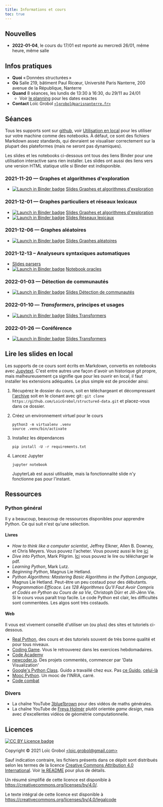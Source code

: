 ```yaml
---
title: Informations et cours
toc: true
---
```


[comment]: <> "LTeX: language=fr"

## Nouvelles

- **2022-01-04**, le cours du 17/01 est reporté au mercredi 26/01, même heure, même salle

## Infos pratiques

- **Quoi** « Données structurées »
- **Où** Salle 219, bâtiment Paul Ricœur, Université Paris Nanterre, 200 avenue de la République,
  Nanterre
- **Quand** 8 séances, les lundis de 13:30 à 16:30, du 29/11 au 24/01
  - Voir [le
    planning](http://www.tal.univ-paris3.fr/plurital/admin/Calendrier_M2_TAL_PX_2021_22.xlsx) pour
    les dates exactes
- **Contact** Loïc Grobol [`<lgrobol@parisnanterre.fr>`](mailto:lgrobol@parisnanterre.fr)

## Séances

Tous les supports sont sur [github](https://github.com/loicgrobol/structured-data), voir
[Utilisation en local](#utilisation-en-local) pour les utiliser sur votre machine comme des
notebooks. À défaut, ce sont des fichiers Markdown assez standards, qui devraient se visualiser
correctement sur la plupart des plateformes (mais ne seront pas dynamiques).

Les slides et les notebooks ci-dessous ont tous des liens Binder pour une utilisation interactive
sans rien installer. Les slides ont aussi des liens vers une version HTML statique utile si Binder
est indisponible.

### 2021-11-20 — Graphes et algorithmes d'exploration

- [![Launch in Binder
  badge](https://mybinder.org/badge_logo.svg)](https://mybinder.org/v2/gh/loicgrobol/structured-data/main?urlpath=tree/slides/01-graphs_and_traversing_algorithms/graphs_and_search_algorithms-slides.py.md)
  [Slides Graphes et algorithmes
  d'exploration](slides/01-graphs_and_traversing_algorithms/graphs_and_search_algorithms-slides.py.html)

### 2021-12-01 — Graphes particuliers et réseaux lexicaux

- [![Launch in Binder
  badge](https://mybinder.org/badge_logo.svg)](https://mybinder.org/v2/gh/loicgrobol/structured-data/main?urlpath=tree/slides/01-graphs_and_traversing_algorithms/graphs_and_search_algorithms-slides.py.md)
  [Slides Graphes et algorithmes
  d'exploration](slides/01-graphs_and_traversing_algorithms/graphs_and_search_algorithms-slides.py.html)
- [![Launch in Binder
  badge](https://mybinder.org/badge_logo.svg)](https://mybinder.org/v2/gh/loicgrobol/structured-data/main?urlpath=tree/slides/02-wordnet/wordnet.py.md)
  [Slides Réseaux lexicaux](slides/02-wordnet/wordnet.py.html)


### 2021-12-06 — Graphes aléatoires

- [![Launch in Binder
  badge](https://mybinder.org/badge_logo.svg)](https://mybinder.org/v2/gh/loicgrobol/structured-data/main?urlpath=tree/slides/03-random_graphs/random_graphs.py.md)
  [Slides Graphes aléatoires](slides/03-random_graphs/random_graphs.py.html)

### 2021-12-13 – Analyseurs syntaxiques automatiques

- [Slides parsers](pdf_slides/04-parsing.pdf)
- [![Launch in Binder
  badge](https://mybinder.org/badge_logo.svg)](https://mybinder.org/v2/gh/loicgrobol/structured-data/main?urlpath=tree/slides/04-parsing/oracle.py.md)
  [Notebook oracles](slides/04-parsing/oracle.py.html)

### 2022-01-03 — Détection de communautés

- [![Launch in Binder
  badge](https://mybinder.org/badge_logo.svg)](https://mybinder.org/v2/gh/loicgrobol/structured-data/main?urlpath=tree/slides/05-communities/communities.py.md)
  [Slides Détection de communautés](slides/05-communities/communities.py.html)

### 2022-01-10 — *Transformers*, principes et usages

- [![Launch in Binder
  badge](https://mybinder.org/badge_logo.svg)](https://mybinder.org/v2/gh/loicgrobol/structured-data/main?urlpath=tree/slides/06-transformers/transformers.py.md)
  [Slides Transformers](slides/06-transformers/transformers.py.html)

### 2022-01-26 — Coréférence

- [![Launch in Binder
  badge](https://mybinder.org/badge_logo.svg)](https://mybinder.org/v2/gh/loicgrobol/structured-data/main?urlpath=tree/slides/07-coreference/coreference.py.md)
  [Slides Transformers](slides/07-coreference/coreference.py.html)


## Lire les slides en local

Les supports de ce cours sont écrits en Markdown, convertis en notebooks avec
[Jupytext](https://github.com/mwouts/jupytext). C'est entre autres une façon d'avoir un historique
git propre, mais malheureusement ça signifie que pour les ouvrir en local, il faut installer les
extensions adéquates. Le plus simple est de procéder ainsi:

1. Récupérez le dossier du cours, soit en téléchargeant et décompressant
   [l'archive](https://github.com/LoicGrobol/structured-data/archive/refs/heads/main.zip)
   soit en le clonant avec git : `git clone
   https://github.com/LoicGrobol/structured-data.git` et placez-vous dans ce dossier.
2. Créez un environnement virtuel pour le cours

   ```console
   python3 -m virtualenv .venv
   source .venv/bin/activate
   ```

3. Installez les dépendances

   ```console
   pip install -U -r requirements.txt
   ```

4. Lancez Jupyter

   ```console
   jupyter notebook
   ```

   JupyterLab est aussi utilisable, mais la fonctionnalité slide n'y fonctionne pas pour l'instant.

## Ressources

### Python général

Il y a beaucoup, beaucoup de ressources disponibles pour apprendre Python. Ce qui suit n'est qu'une sélection.

#### Livres

- *How to think like a computer scientist*, Jeffrey Elkner, Allen B. Downey, et Chris Meyers. Vous
  pouvez l'acheter. Vous pouvez aussi le lire
  [ici](http://openbookproject.net/thinkcs/python/english3e/)
- *Dive into Python*, Mark Pilgrim. [Ici](http://www.diveintopython3.net/) vous pouvez le lire ou
  télécharger le pdf.
- *Learning Python*, Mark Lutz.
- *Beginning Python*, Magnus Lie Hetland.
- *Python Algorithms: Mastering Basic Algorithms in the Python Language*, Magnus Lie Hetland.
  Peut-être un peu costaud pour des débutants.
- *Programmation Efficace. Les 128 Algorithmes Qu'Il Faut Avoir Compris et Codés en Python au Cours
  de sa Vie*, Christoph Dürr et Jill-Jênn Vie. Si le cours vous paraît trop facile. Le code Python
  est clair, les difficultés sont commentées. Les algos sont très costauds.

#### Web

Il vous est vivement conseillé d'utiliser un (ou plus) des sites et tutoriels ci-dessous.

- [Real Python](https://realpython.com), des cours et des tutoriels souvent de très bonne qualité et
  pour tous niveaux.
- [Coding Game](https://www.codingame.com/home). Vous le retrouverez dans les exercices
  hebdomadaires.
- [Code Academy](https://www.codecademy.com/fr/learn/python)
- [newcoder.io](http://newcoder.io/). Des projets commentés, commencer par 'Data Visualization'
- [Google's Python Class](https://developers.google.com/edu/python/). Guido a travaillé chez eux.
  Pas [ce
  Guido](http://vignette2.wikia.nocookie.net/pixar/images/1/10/Guido.png/revision/latest?cb=20140314012724),
  [celui-là](https://en.wikipedia.org/wiki/Guido_van_Rossum#/media/File:Guido_van_Rossum_OSCON_2006.jpg)
- [Mooc Python](https://www.fun-mooc.fr/courses/inria/41001S03/session03/about#). Un mooc de
  l'INRIA, carré.
- [Code combat](https://codecombat.com/)


### Divers

- La chaîne YouTube [3blue1brown](https://www.youtube.com/c/3blue1brown) pour des vidéos de maths
  générales.
- La chaîne YouTube de [Freya Holmér](https://www.youtube.com/c/Acegikmo) plutôt orientée *game
  design*, mais avec d'excellentes vidéos de géométrie computationnelle.

## Licences

[![CC BY Licence badge](https://i.creativecommons.org/l/by/4.0/88x31.png)](http://creativecommons.org/licenses/by/4.0/)

Copyright © 2021 Loïc Grobol [\<loic.grobol@gmail.com\>](mailto:loic.grobol@gmail.com)

Sauf indication contraire, les fichiers présents dans ce dépôt sont distribués selon les termes de
la licence [Creative Commons Attribution 4.0
International](https://creativecommons.org/licenses/by/4.0/). Voir [le README](README.md#Licences)
pour plus de détails.

 Un résumé simplifié de cette licence est disponible à <https://creativecommons.org/licenses/by/4.0/>.

 Le texte intégral de cette licence est disponible à <https://creativecommons.org/licenses/by/4.0/legalcode>
